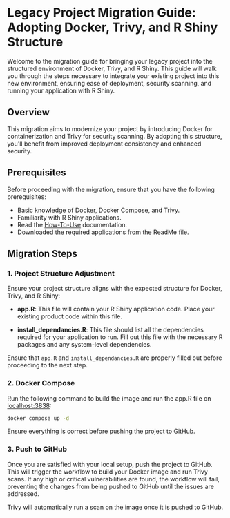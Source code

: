 # Legacy Project Migration Guide: Adopting Docker, Trivy, and R Shiny Structure

Welcome to the migration guide for bringing your legacy project into the structured environment of Docker, Trivy, and R Shiny. This guide will walk you through the steps necessary to integrate your existing project into this new environment, ensuring ease of deployment, security scanning, and running your application with R Shiny.

## Overview

This migration aims to modernize your project by introducing Docker for containerization and Trivy for security scanning. By adopting this structure, you'll benefit from improved deployment consistency and enhanced security.

## Prerequisites

Before proceeding with the migration, ensure that you have the following prerequisites:

- Basic knowledge of Docker, Docker Compose, and Trivy.
- Familiarity with R Shiny applications.
- Read the [How-To-Use](#documentation\How-To-Use.md) documentation.
- Downloaded the required applications from the ReadMe file.

## Migration Steps

### 1. Project Structure Adjustment

Ensure your project structure aligns with the expected structure for Docker, Trivy, and R Shiny:

- **app.R**: This file will contain your R Shiny application code. Place your existing product code within this file.

- **install_dependancies.R**: This file should list all the dependencies required for your application to run. Fill out this file with the necessary R packages and any system-level dependencies.

Ensure that `app.R` and `install_dependancies.R` are properly filled out before proceeding to the next step.

### 2. Docker Compose

Run the following command to build the image and run the app.R file on [localhost:3838](http://localhost:3838):

```bash
docker compose up -d
```

Ensure everything is correct before pushing the project to GitHub.

### 3. Push to GitHub
Once you are satisfied with your local setup, push the project to GitHub. This will trigger the workflow to build your Docker image and run Trivy scans. If any high or critical vulnerabilities are found, the workflow will fail, preventing the changes from being pushed to GitHub until the issues are addressed.

Trivy will automatically run a scan on the image once it is pushed to GitHub.

